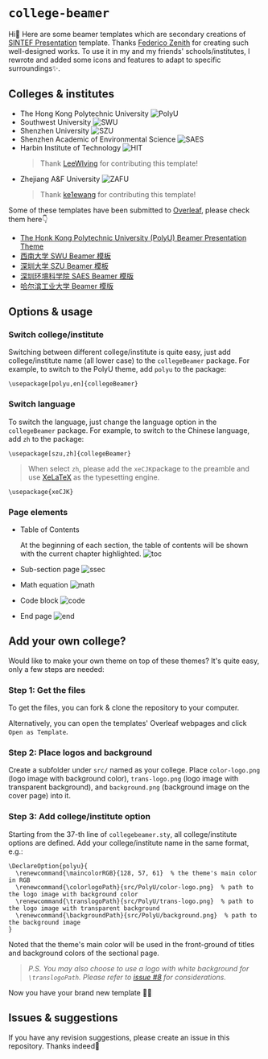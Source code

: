 # `college-beamer`

Hi👋 Here are some beamer templates which are secondary creations of [SINTEF Presentation](https://www.overleaf.com/latex/templates/sintef-presentation/jhbhdffczpnx) template. Thanks [Federico Zenith](federico.zenith@sintef.no) for creating such well-designed works. To use it in my and my friends' schools/institutes, I rewrote and added some icons and features to adapt to specific surroundings✨.

## Colleges & institutes

- The Hong Kong Polytechnic University
![PolyU](https://github.com/liu-qilong/college-beamer/blob/main/gallery/PolyU.png?raw=true)
- Southwest University
![SWU](https://github.com/liu-qilong/college-beamer/blob/main/gallery/SWU.png?raw=true)
- Shenzhen University
![SZU](https://github.com/liu-qilong/college-beamer/blob/main/gallery/SZU.png?raw=true)
- Shenzhen Academic of Environmental Science
![SAES](https://github.com/liu-qilong/college-beamer/blob/main/gallery/SAES.png?raw=true)
- Harbin Institute of Technology
![HIT](https://github.com/liu-qilong/college-beamer/blob/main/gallery/HIT.png?raw=true)
  > Thank [LeeWlving](https://github.com/LeeWlving) for contributing this template!
- Zhejiang A&F University
![ZAFU](https://github.com/liu-qilong/college-beamer/blob/main/gallery/ZAFU.png?raw=true)
  > Thank [ke1ewang](https://github.com/ke1ewang) for contributing this template!

Some of these templates have been submitted to [Overleaf](https://cs.overleaf.com/gallery), please check them here👇

- [The Honk Kong Polytechnic University (PolyU) Beamer Presentation Theme](https://www.overleaf.com/latex/templates/the-honk-kong-polytechnic-university-polyu-beamer-presentation-theme/vywngqprjwrq)
- [西南大学 SWU Beamer 模板](https://www.overleaf.com/latex/templates/xi-nan-da-xue-swu-beamer-mo-ban-zhu-ti/bgprxfbyhqsb)
- [深圳大学 SZU Beamer 模板](https://www.overleaf.com/latex/templates/shen-zhen-da-xue-szu-beamer-mo-ban/bjwzmkpsgygf)
- [深圳环境科学院 SAES Beamer 模版](https://www.overleaf.com/latex/templates/shen-zhen-huan-jing-ke-xue-yuan-saes-beamer-zhu-ti/gqfgpdwcrcpt)
- [哈尔滨工业大学 Beamer 模版](https://www.overleaf.com/latex/templates/harbin-institute-of-technology-hit-beamer-presentation-theme/prwxqwfdzkqj)

## Options & usage

### Switch college/institute

Switching between different college/institute is quite easy, just add college/institute name (all lower case) to the `collegeBeamer` package. For example, to switch to the PolyU theme, add `polyu` to the package:

```
\usepackage[polyu,en]{collegeBeamer}
```

### Switch language

To switch the language, just change the language option in the `collegeBeamer` package. For example, to switch to the Chinese language, add `zh` to the package:

```
\usepackage[szu,zh]{collegeBeamer}
```

> When select `zh`, please add the `xeCJK`package to the preamble and use [XeLaTeX](https://www.overleaf.com/learn/latex/XeLaTeX) as the typesetting engine.

```
\usepackage{xeCJK}
```

### Page elements

- Table of Contents

  At the beginning of each section, the table of contents will be shown with the current chapter highlighted.
![toc](https://github.com/liu-qilong/college-beamer/blob/main/gallery/table%20of%20contents.png?raw=true)
- Sub-section page
![ssec](https://github.com/liu-qilong/college-beamer/blob/main/gallery/subsection.png?raw=true)
- Math equation
![math](https://github.com/liu-qilong/college-beamer/blob/main/gallery/math.png?raw=true)
- Code block
![code](https://github.com/liu-qilong/college-beamer/blob/main/gallery/code.png?raw=true)
- End page
![end](https://github.com/liu-qilong/college-beamer/blob/main/gallery/end.png?raw=true)

## Add your own college?

Would like to make your own theme on top of these themes? It's quite easy, only a few steps are needed:

### Step 1: Get the files

To get the files, you can fork & clone the repository to your computer.

Alternatively, you can open the templates' Overleaf webpages and click `Open as Template`.

### Step 2: Place logos and background

Create a subfolder under `src/` named as your college. Place `color-logo.png` (logo image with background color), `trans-logo.png` (logo image with transparent background), and `background.png` (background image on the cover page) into it.

### Step 3: Add college/institute option

Starting from the 37-th line of `collegebeamer.sty`, all college/institute options are defined. Add your college/institute name in the same format, e.g.:

```
\DeclareOption{polyu}{
  \renewcommand{\maincolorRGB}{128, 57, 61}  % the theme's main color in RGB
  \renewcommand{\colorlogoPath}{src/PolyU/color-logo.png}  % path to the logo image with background color
  \renewcommand{\translogoPath}{src/PolyU/trans-logo.png}  % path to the logo image with transparent background
  \renewcommand{\backgroundPath}{src/PolyU/background.png}  % path to the background image
}
```

Noted that the theme's main color will be used in the front-ground of titles and background colors of the sectional page.

> _P.S. You may also choose to use a logo with white background for `\translogoPath`. Please refer to [issue #8](https://github.com/liu-qilong/college-beamer/issues/8) for considerations._

Now you have your brand new template 👏🎉

## Issues & suggestions

If you have any revision suggestions, please create an issue in this repository. Thanks indeed🤝
